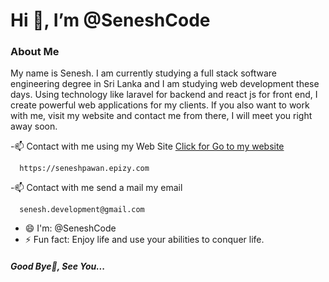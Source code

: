 <h1>Hi 👋, I’m @SeneshCode</h1>   
<h3>About Me</h3>   

My name is Senesh. I am currently studying a full stack software engineering degree in Sri Lanka and I am studying web development these days. Using technology like laravel for backend and react js for front end, I create powerful web applications for my clients. If you also want to work with me, visit my website and contact me from there, I will meet you right away soon.

-📫 Contact with me using my Web Site [Click for Go to my website](https://seneshpawan.epizy.com)
```
  https://seneshpawan.epizy.com
```

-📫 Contact with me send a mail my email
```
  senesh.development@gmail.com
```

- 😄 I'm: @SeneshCode
- ⚡ Fun fact: Enjoy life and use your abilities to conquer life.

<h5>Good Bye👋, See You...</h5>   

<!---
SeneshCode/SeneshCode is a ✨ special ✨ repository because its `README.md` (this file) appears on your GitHub profile.
You can click the Preview link to take a look at your changes.
--->
